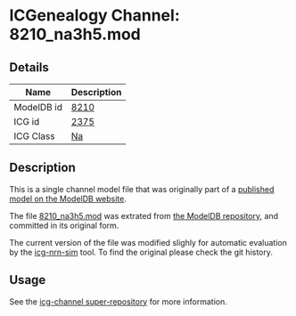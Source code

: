 # ICGenealogy Channel: 8210\_na3h5.mod

## Details

Name | Description
---- | -----------
ModelDB id | [8210](http://senselab.med.yale.edu/ModelDB/ShowModel.cshtml?model=8210)
ICG id | [2375](http://icg.neurotheory.ox.ac.uk/channels/2/2375)
ICG Class | [Na](http://icg.neurotheory.ox.ac.uk/channels/2)

## Description

This is a single channel model file that was originally part of a [published model on the ModelDB website](http://senselab.med.yale.edu/ModelDB/ShowModel.cshtml?model=8210).


The file [8210\_na3h5.mod](8210_na3h5.mod) was extrated from [the ModelDB repository](http://senselab.med.yale.edu/ModelDB/ShowModel.cshtml?model=8210), and committed in its original form.

The current version of the file was modified slighly for automatic evaluation by the [icg-nrn-sim](https://github.com/icgenealogy/icg-nrn-sim) tool. To find the original please check the git history.


## Usage

See the [icg-channel super-repository](https://github.com/icgenealogy/icg-channels) for more information.